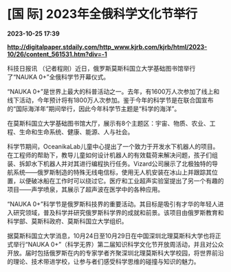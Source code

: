 # [国 际] 2023年全俄科学文化节举行

**2023-10-25 17:39**

**http://digitalpaper.stdaily.com/http_www.kjrb.com/kjrb/html/2023-10/26/content_561531.htm?div=-1**

 科技日报讯 （记者程刚）近日，俄罗斯莫斯科国立大学基础图书馆举行了“NAUKA 0+”全俄科学节开幕仪式。

 “NAUKA 0+”是世界上最大的科普活动之一。去年，有1600万人次参加了线上和线下活动，今年预计将有1800万人次参加。鉴于今年的科学节是在联合国宣布的“国际海洋年”期间举行，因此今年科学节主题是“科学的海洋”。

 在莫斯科国立大学基础图书馆大厅，展示有8个主题区：宇宙、物质、农业、工程、生命和生命系统、健康、能源、人与社会。

 科学节期间，OceanikaLab儿童中心提出了一个致力于开发水下机器人的项目。在工程师的帮助下，教导儿童如何设计机器人的有效载荷来解决问题，孩子们组装、拆卸水下机器人并对其进行编程执行任务。Vizard公司展示了北极独特的导航系统——俄罗斯制造的特殊无线电信标，使用无人机安装在冰山上并跟踪其位置，以便破冰船在工作时可以绕过它。医疗和工业超声实验室提出了另一个有趣的项目——声学喷泉，其展示了超声波在医学中的各种应用。

 “NAUKA 0+”科学节是俄罗斯科技界的重要活动。其目标是吸引有才华的年轻人进入研究领域，普及科学并研究俄罗斯科学界的成就和前景。该项目由俄罗斯教育和科学部、莫斯科政府、莫斯科国立大学组织。

 据莫斯科国立大学消息，10月24日至10月29日在中国深圳北理莫斯科大学也将正式举行“NAUKA 0+”（科学无界）第二届知识科学文化节开放周活动，并且对公众开放。届时包括俄罗斯在内的专家学者齐聚深圳北理莫斯科大学校园，将世界前沿的理论、技术带进学校，让参与者们感受科学思维的碰撞与知识的魅力。